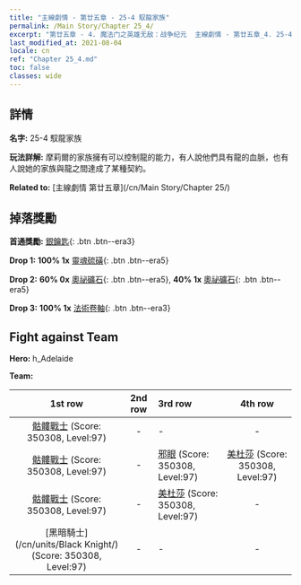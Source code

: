 ```yaml
---
title: "主線劇情 - 第廿五章 - 25-4 馭龍家族"
permalink: /Main Story/Chapter 25_4/
excerpt: "第廿五章 - 4. 魔法门之英雄无敌：战争纪元  主線劇情 - 第廿五章_4. 25-4 馭龍家族"
last_modified_at: 2021-08-04
locale: cn
ref: "Chapter 25_4.md"
toc: false
classes: wide
---
```


## 詳情

 **名字:** 25-4 馭龍家族

 **玩法詳解:** 摩莉爾的家族擁有可以控制龍的能力，有人說他們具有龍的血脈，也有人說她的家族與龍之間達成了某種契約。

 **Related to:** [主線劇情 第廿五章](/cn/Main Story/Chapter 25/)

## 掉落獎勵

 **首通獎勵:** [銀鑰匙](/cn/Items/con_693/){: .btn .btn--era3}

 **Drop 1:** **100% 1x** [靈魂硫磺](/cn/Items/mat_85/){: .btn .btn--era5}

 **Drop 2:** **60% 0x** [奧祕礦石](/cn/Items/mat_75/){: .btn .btn--era5}, **40% 1x** [奧祕礦石](/cn/Items/mat_75/){: .btn .btn--era5}

 **Drop 3:** **100% 1x** [法術卷軸](/cn/Items/con_694/){: .btn .btn--era3}


## Fight against Team
 **Hero:** h_Adelaide

 **Team:**


  | 1st row | 2nd row | 3rd row | 4th row |
  |:----:|:----:|:----|:----:|
  | [骷髏戰士](/cn/units/Skeleton/) (Score: 350308, Level:97)  | - | - | - |
  | [骷髏戰士](/cn/units/Skeleton/) (Score: 350308, Level:97)  | - | [邪眼](/cn/units/Beholder/) (Score: 350308, Level:97)  | [美杜莎](/cn/units/Medusa/) (Score: 350308, Level:97)  |
  | [骷髏戰士](/cn/units/Skeleton/) (Score: 350308, Level:97)  | - | [美杜莎](/cn/units/Medusa/) (Score: 350308, Level:97)  | - |
  | [黑暗騎士](/cn/units/Black Knight/) (Score: 350308, Level:97)  | - | - | - |


